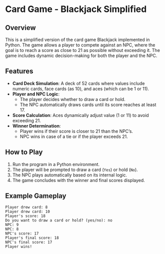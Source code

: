 # Card Game - Blackjack Simplified

## Overview
This is a simplified version of the card game Blackjack implemented in Python. The game allows a player to compete against an NPC, where the goal is to reach a score as close to 21 as possible without exceeding it. The game includes dynamic decision-making for both the player and the NPC.

## Features
- **Card Deck Simulation**: A deck of 52 cards where values include numeric cards, face cards (as 10), and aces (which can be 1 or 11).
- **Player and NPC Logic**:
  - The player decides whether to draw a card or hold.
  - The NPC automatically draws cards until its score reaches at least 17.
- **Score Calculation**: Aces dynamically adjust value (1 or 11) to avoid exceeding 21.
- **Winner Determination**:
  - Player wins if their score is closer to 21 than the NPC’s.
  - NPC wins in case of a tie or if the player exceeds 21.

## How to Play
1. Run the program in a Python environment.
2. The player will be prompted to draw a card (`Yes`) or hold (`No`).
3. The NPC plays automatically based on its internal logic.
4. The game concludes with the winner and final scores displayed.

## Example Gameplay
```plaintext
Player drew card: 8
Player drew card: 10
Player's score: 18
Do you want to draw a card or hold? (yes/no): no
NPC: 9
NPC: 8
NPC's score: 17
Player's final score: 18
NPC's final score: 17
Player wins!
```

